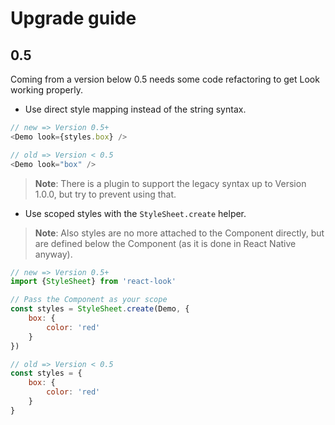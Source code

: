 # Upgrade guide

## 0.5
Coming from a version below 0.5 needs some code refactoring to get Look working properly.

* Use direct style mapping instead of the string syntax.

```javascript
// new => Version 0.5+
<Demo look={styles.box} />

// old => Version < 0.5
<Demo look="box" />
```
> **Note**: There is a plugin to support the legacy syntax up to Version 1.0.0, but try to prevent using that.

* Use scoped styles with the `StyleSheet.create` helper.

> **Note**: Also styles are no more attached to the Component directly, but are defined below the Component (as it is done in React Native anyway).

```javascript
// new => Version 0.5+
import {StyleSheet} from 'react-look'

// Pass the Component as your scope
const styles = StyleSheet.create(Demo, {
	box: {
		color: 'red'
	}
})

// old => Version < 0.5
const styles = {
	box: {
		color: 'red'
	}
}
```
